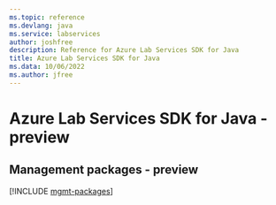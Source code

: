 ```yaml
---
ms.topic: reference
ms.devlang: java
ms.service: labservices
author: joshfree
description: Reference for Azure Lab Services SDK for Java
title: Azure Lab Services SDK for Java
ms.data: 10/06/2022
ms.author: jfree
---
```

# Azure Lab Services SDK for Java - preview

## Management packages - preview
[!INCLUDE [mgmt-packages](lab-services-mgmt-index.md)]